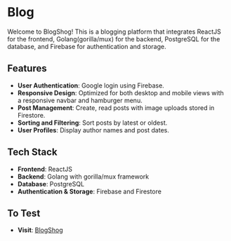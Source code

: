 # Blog

Welcome to BlogShog! This is a blogging platform that integrates ReactJS for the frontend, Golang(gorilla/mux) for the backend, PostgreSQL for the database, and Firebase for authentication and storage. 

## Features

- **User Authentication**: Google login using Firebase.
- **Responsive Design**: Optimized for both desktop and mobile views with a responsive navbar and hamburger menu.
- **Post Management**: Create, read posts with image uploads stored in Firestore.
- **Sorting and Filtering**: Sort posts by latest or oldest.
- **User Profiles**: Display author names and post dates.

## Tech Stack

- **Frontend**: ReactJS
- **Backend**: Golang with gorilla/mux framework
- **Database**: PostgreSQL
- **Authentication & Storage**: Firebase and Firestore

## To Test

- **Visit**: [BlogShog](https://blogshog.omkarkhilari.me)

